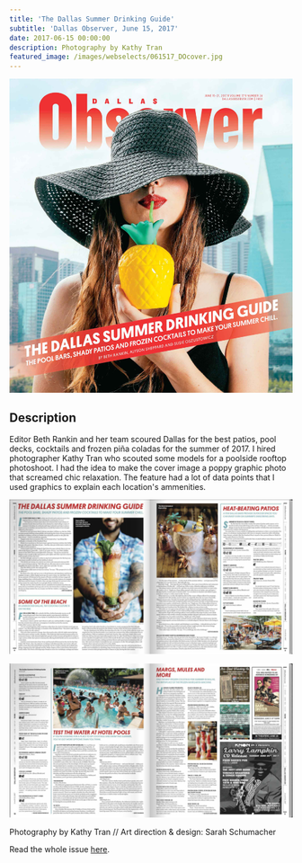 ```yaml
---
title: 'The Dallas Summer Drinking Guide'
subtitle: 'Dallas Observer, June 15, 2017'
date: 2017-06-15 00:00:00
description: Photography by Kathy Tran
featured_image: /images/webselects/061517_DOcover.jpg
---
```


![](/images/webselects/061517_DOcover.jpg)

## Description

Editor Beth Rankin and her team scoured Dallas for the best patios, pool decks, cocktails and frozen piña coladas for the summer of 2017. I hired photographer Kathy Tran who scouted some models for a poolside rooftop photoshoot. I had the idea to make the cover image a poppy graphic photo that screamed chic relaxation. The feature had a lot of data points that I used graphics to explain each location's ammenities.

![](/images/webselects/2017_drinking-1.jpg)

![](/images/webselects/2017_drinking-2.jpg)

Photography by Kathy Tran // Art direction & design: Sarah Schumacher

Read the whole issue [here](https://www.dallasobserver.com/topic/summer-2017-drinking-guide-9535735). 
